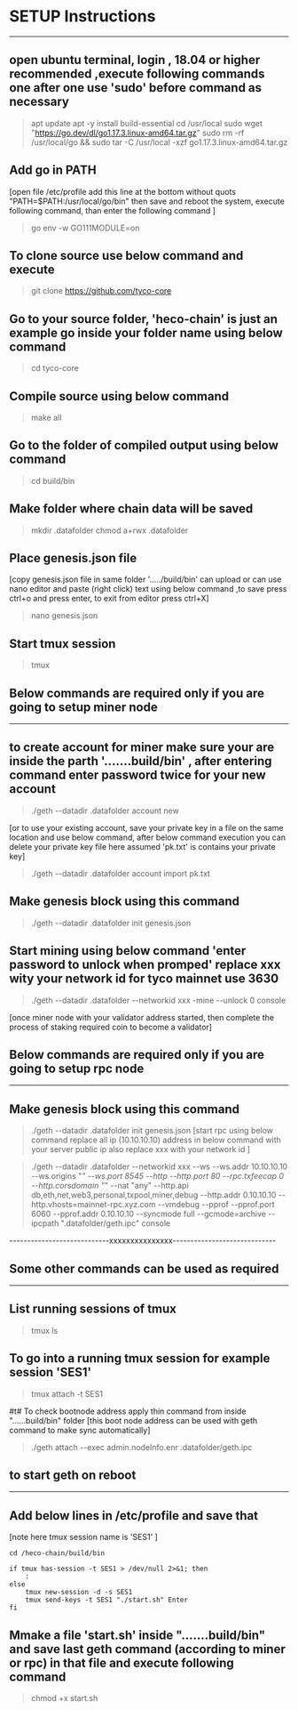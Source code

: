 # SETUP Instructions

__________________________

## open ubuntu terminal, login ,  18.04 or higher recommended ,execute following commands one after one use 'sudo' before command as necessary

>apt update
>apt -y install build-essential
>cd /usr/local
>sudo wget "https://go.dev/dl/go1.17.3.linux-amd64.tar.gz"
>sudo rm -rf /usr/local/go && sudo tar -C /usr/local -xzf go1.17.3.linux-amd64.tar.gz

## Add go in PATH 
[open file /etc/profile add this line at the bottom without quots "PATH=$PATH:/usr/local/go/bin" then save and reboot the system, execute following command, than enter the following command ]

>go env -w GO111MODULE=on

## To clone source use below command and execute

>git clone https://github.com/tyco-core

## Go to your source folder, 'heco-chain' is just an example go inside your folder name using below command

>cd tyco-core

## Compile source using below command

>make all

## Go to the folder of compiled output using below command 

>cd build/bin

## Make folder where chain data will be saved

>mkdir .datafolder
>chmod a+rwx .datafolder

## Place genesis.json file
[copy genesis.json file in same folder '...../build/bin' can upload or can use nano editor and paste (right click) text using below command ,to save press ctrl+o and press enter, to exit from editor press ctrl+X]

>nano genesis.json

## Start tmux session

>tmux

## Below commands are required only if you are going to setup miner node
______________________________________________________________________

## to create account for miner make sure your are inside the parth '.......build/bin' , after entering command enter password twice for your new account

>./geth --datadir .datafolder account new

[or to use your existing account, save your private key in a file on the same location and use below command, after below command execution you can delete your private key file here assumed 'pk.txt' is contains your private key]

>./geth --datadir .datafolder account import pk.txt

## Make genesis block using this command

>./geth --datadir .datafolder init genesis.json

## Start mining using below command 'enter password to unlock when promped' replace xxx wity your network id  for tyco mainnet use 3630   

>./geth --datadir .datafolder --networkid xxx  -mine --unlock 0 console

[once miner node with your validator address started, then complete the process of staking required coin to become a validator]

## Below commands are required only if you are going to setup rpc node
_____________________________________________________________________
## Make genesis block using this command
>./geth --datadir .datafolder init genesis.json
[start rpc using below command replace all ip (10.10.10.10) address in below command with your server public ip also replace xxx with your network id ]

>./geth --datadir .datafolder --networkid xxx --ws --ws.addr 10.10.10.10 --ws.origins "*" --ws.port 8545 --http --http.port 80 --rpc.txfeecap 0  --http.corsdomain "*" --nat "any" --http.api db,eth,net,web3,personal,txpool,miner,debug --http.addr 0.10.10.10 --http.vhosts=mainnet-rpc.xyz.com --vmdebug --pprof --pprof.port 6060 --pprof.addr 0.10.10.10 --syncmode full --gcmode=archive  --ipcpath ".datafolder/geth.ipc" console

----------------------------xxxxxxxxxxxxxxx-----------------------------

## Some other commands can be used as required
_____________________________________________
## List running sessions of tmux

> tmux ls

## To go into a running tmux session for example session 'SES1'

> tmux attach -t SES1

#t# To check bootnode address apply thin command from inside "......build/bin" folder
[this boot node address can be used with geth command to make sync automatically]

>./geth attach --exec admin.nodeInfo.enr .datafolder/geth.ipc




## to start geth on reboot
_________________________
## Add below lines in /etc/profile and save that 
[note here tmux session name is 'SES1' ] 

	cd /heco-chain/build/bin
	
	if tmux has-session -t SES1 > /dev/null 2>&1; then
        :
	else
		tmux new-session -d -s SES1 
		tmux send-keys -t SES1 "./start.sh" Enter
	fi


## Mmake a file 'start.sh' inside ".......build/bin" and save last geth command (according to miner or rpc) in that file and execute following command

>chmod +x start.sh






